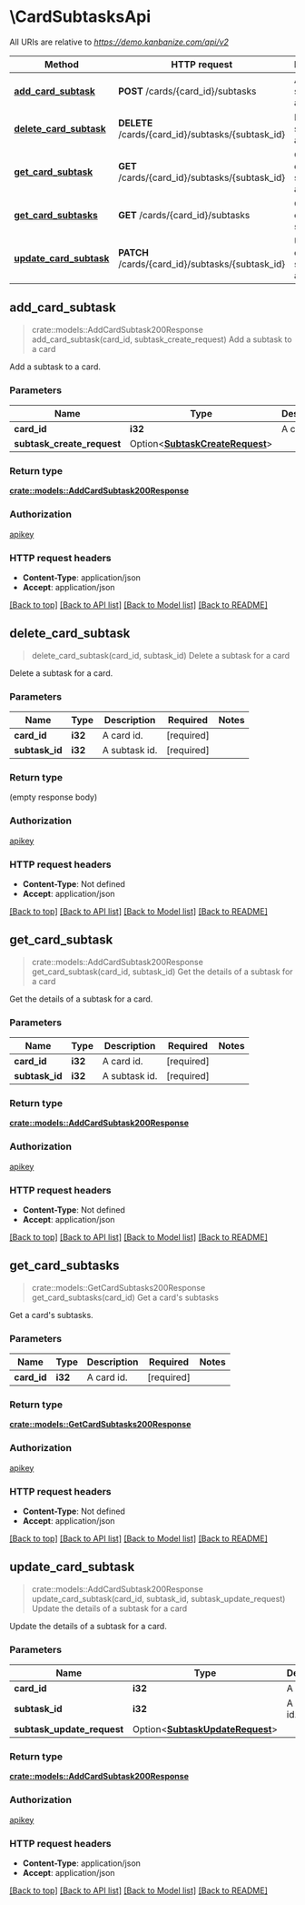 # \CardSubtasksApi

All URIs are relative to *https://demo.kanbanize.com/api/v2*

Method | HTTP request | Description
------------- | ------------- | -------------
[**add_card_subtask**](CardSubtasksApi.md#add_card_subtask) | **POST** /cards/{card_id}/subtasks | Add a subtask to a card
[**delete_card_subtask**](CardSubtasksApi.md#delete_card_subtask) | **DELETE** /cards/{card_id}/subtasks/{subtask_id} | Delete a subtask for a card
[**get_card_subtask**](CardSubtasksApi.md#get_card_subtask) | **GET** /cards/{card_id}/subtasks/{subtask_id} | Get the details of a subtask for a card
[**get_card_subtasks**](CardSubtasksApi.md#get_card_subtasks) | **GET** /cards/{card_id}/subtasks | Get a card's subtasks
[**update_card_subtask**](CardSubtasksApi.md#update_card_subtask) | **PATCH** /cards/{card_id}/subtasks/{subtask_id} | Update the details of a subtask for a card



## add_card_subtask

> crate::models::AddCardSubtask200Response add_card_subtask(card_id, subtask_create_request)
Add a subtask to a card

Add a subtask to a card.

### Parameters


Name | Type | Description  | Required | Notes
------------- | ------------- | ------------- | ------------- | -------------
**card_id** | **i32** | A card id. | [required] |
**subtask_create_request** | Option<[**SubtaskCreateRequest**](SubtaskCreateRequest.md)> |  |  |

### Return type

[**crate::models::AddCardSubtask200Response**](addCardSubtask_200_response.md)

### Authorization

[apikey](../README.md#apikey)

### HTTP request headers

- **Content-Type**: application/json
- **Accept**: application/json

[[Back to top]](#) [[Back to API list]](../README.md#documentation-for-api-endpoints) [[Back to Model list]](../README.md#documentation-for-models) [[Back to README]](../README.md)


## delete_card_subtask

> delete_card_subtask(card_id, subtask_id)
Delete a subtask for a card

Delete a subtask for a card.

### Parameters


Name | Type | Description  | Required | Notes
------------- | ------------- | ------------- | ------------- | -------------
**card_id** | **i32** | A card id. | [required] |
**subtask_id** | **i32** | A subtask id. | [required] |

### Return type

 (empty response body)

### Authorization

[apikey](../README.md#apikey)

### HTTP request headers

- **Content-Type**: Not defined
- **Accept**: application/json

[[Back to top]](#) [[Back to API list]](../README.md#documentation-for-api-endpoints) [[Back to Model list]](../README.md#documentation-for-models) [[Back to README]](../README.md)


## get_card_subtask

> crate::models::AddCardSubtask200Response get_card_subtask(card_id, subtask_id)
Get the details of a subtask for a card

Get the details of a subtask for a card.

### Parameters


Name | Type | Description  | Required | Notes
------------- | ------------- | ------------- | ------------- | -------------
**card_id** | **i32** | A card id. | [required] |
**subtask_id** | **i32** | A subtask id. | [required] |

### Return type

[**crate::models::AddCardSubtask200Response**](addCardSubtask_200_response.md)

### Authorization

[apikey](../README.md#apikey)

### HTTP request headers

- **Content-Type**: Not defined
- **Accept**: application/json

[[Back to top]](#) [[Back to API list]](../README.md#documentation-for-api-endpoints) [[Back to Model list]](../README.md#documentation-for-models) [[Back to README]](../README.md)


## get_card_subtasks

> crate::models::GetCardSubtasks200Response get_card_subtasks(card_id)
Get a card's subtasks

Get a card's subtasks.

### Parameters


Name | Type | Description  | Required | Notes
------------- | ------------- | ------------- | ------------- | -------------
**card_id** | **i32** | A card id. | [required] |

### Return type

[**crate::models::GetCardSubtasks200Response**](getCardSubtasks_200_response.md)

### Authorization

[apikey](../README.md#apikey)

### HTTP request headers

- **Content-Type**: Not defined
- **Accept**: application/json

[[Back to top]](#) [[Back to API list]](../README.md#documentation-for-api-endpoints) [[Back to Model list]](../README.md#documentation-for-models) [[Back to README]](../README.md)


## update_card_subtask

> crate::models::AddCardSubtask200Response update_card_subtask(card_id, subtask_id, subtask_update_request)
Update the details of a subtask for a card

Update the details of a subtask for a card.

### Parameters


Name | Type | Description  | Required | Notes
------------- | ------------- | ------------- | ------------- | -------------
**card_id** | **i32** | A card id. | [required] |
**subtask_id** | **i32** | A subtask id. | [required] |
**subtask_update_request** | Option<[**SubtaskUpdateRequest**](SubtaskUpdateRequest.md)> |  |  |

### Return type

[**crate::models::AddCardSubtask200Response**](addCardSubtask_200_response.md)

### Authorization

[apikey](../README.md#apikey)

### HTTP request headers

- **Content-Type**: application/json
- **Accept**: application/json

[[Back to top]](#) [[Back to API list]](../README.md#documentation-for-api-endpoints) [[Back to Model list]](../README.md#documentation-for-models) [[Back to README]](../README.md)

